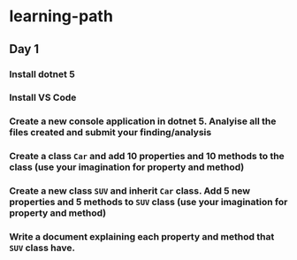 # learning-path

## Day 1
### Install dotnet 5
### Install VS Code
### Create a new console application in dotnet 5. Analyise all the files created and submit your finding/analysis
### Create a class `Car` and add 10 properties and 10 methods to the class (use your imagination for property and method)
### Create a new class `SUV` and inherit `Car` class. Add 5 new properties and 5 methods to `SUV` class (use your imagination for property and method)
### Write a document explaining each property and method that `SUV` class have.
